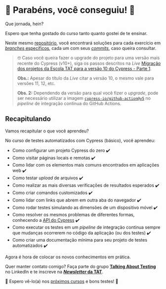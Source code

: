 # 🥳 Parabéns, você conseguiu! 🎉

Que jornada, hein?

Espero que tenha gostado do curso tanto quanto gostei de te ensinar.

Neste mesmo [repositório](https://github.com/wlsf82/cypress-basico-v2), você encontrará soluções para cada exercício em [_branches_ específicos](https://github.com/wlsf82/cypress-basico-v2/branches), cada um com seus [_commits_](https://github.com/wlsf82/cypress-basico-v2/commits/aula-12), caso queira consultar.

> 🤓 Caso você queira fazer o upgrade do projeto para uma versão mais recente do Cypress (v10+), siga os passos descritos na _Live_ [Migração dos projetos da Escola TAT para a versão 10 do Cypress - Parte 1](https://www.youtube.com/live/LLFsask2M1w?feature=share&t=394).
>
> **Obs.:** Apesar do título da _Live_ citar a versão 10, o mesmo vale para versões 11, 12, etc.
>
> **Obs. 2:** Dependendo da versão para qual você fizer o _upgrade_, pode ser necessário utilizar a imagem [`cypress-io/github-action@v5`](https://github.com/cypress-io/github-action) no _pipeline_ de integração contínua do GitHub Actions.

## Recapitulando

Vamos recapitular o que você aprendeu?

No curso de testes automatizados com Cypress (básico), você aprendeu:

- Como configurar um projeto Cypress do zero ✔️
- Como visitar páginas locais e remotas ✔️
- Como lidar com os elementos mais comuns encontrados em aplicações web ✔️
- Como testar _upload_ de arquivos ✔️
- Como realizar as mais diversas verificações de resultados esperados ✔️
- Como criar comandos customizados ✔️
- Como lidar com links que abrem em outra aba do navegador ✔️
- Como rodar testes simulando as dimensões de um dispositivo móvel ✔️
- Como resolver os mesmos problemas de diferentes formas, conhecendo a [API do Cypress](https://docs.cypress.io/api/table-of-contents) ✔️
- Como executar os testes em um _pipeline_ de integração contínua sempre que mudanças ocorrerem no código da aplicação (ou dos testes) ✔️
- Como criar uma documentação mínima para seu projeto de testes automatizados ✔️

Agora é hora de colocar os novos conhecimentos em prática.

Quer manter contato comigo? Faça parte do grupo [**Talking About Testing**](https://www.linkedin.com/groups/12492726/) no LinkedIn e te inscreve na [**_Newsletter_ da TAT**](https://mailchi.mp/6b1f35857228/newsletter-talking-about-testing).

👋 Espero vê-lo(a) nos [próximos cursos](https://www.udemy.com/user/walmyr/) e bons testes! 🚀
